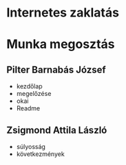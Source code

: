 # Internetes zaklatás

# Munka megosztás
 ## Pilter Barnabás József
 - kezdőlap
 - megelőzése
 - okai
 - Readme

 ## Zsigmond Attila László
 - súlyosság
 - következmények
